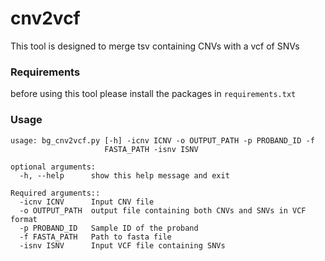 # cnv2vcf

This tool is designed to merge tsv containing CNVs with a vcf of SNVs

### Requirements
before using this tool please install the packages in `requirements.txt`

### Usage
```
usage: bg_cnv2vcf.py [-h] -icnv ICNV -o OUTPUT_PATH -p PROBAND_ID -f
                     FASTA_PATH -isnv ISNV

optional arguments:
  -h, --help      show this help message and exit

Required arguments::
  -icnv ICNV      Input CNV file
  -o OUTPUT_PATH  output file containing both CNVs and SNVs in VCF format
  -p PROBAND_ID   Sample ID of the proband
  -f FASTA_PATH   Path to fasta file
  -isnv ISNV      Input VCF file containing SNVs
```
